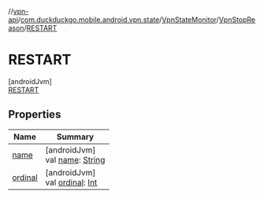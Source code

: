 //[vpn-api](../../../../../index.md)/[com.duckduckgo.mobile.android.vpn.state](../../../index.md)/[VpnStateMonitor](../../index.md)/[VpnStopReason](../index.md)/[RESTART](index.md)

# RESTART

[androidJvm]\
[RESTART](index.md)

## Properties

| Name | Summary |
|---|---|
| [name](index.md#-372974862%2FProperties%2F165046441) | [androidJvm]<br>val [name](index.md#-372974862%2FProperties%2F165046441): [String](https://kotlinlang.org/api/latest/jvm/stdlib/kotlin/-string/index.html) |
| [ordinal](index.md#-739389684%2FProperties%2F165046441) | [androidJvm]<br>val [ordinal](index.md#-739389684%2FProperties%2F165046441): [Int](https://kotlinlang.org/api/latest/jvm/stdlib/kotlin/-int/index.html) |
